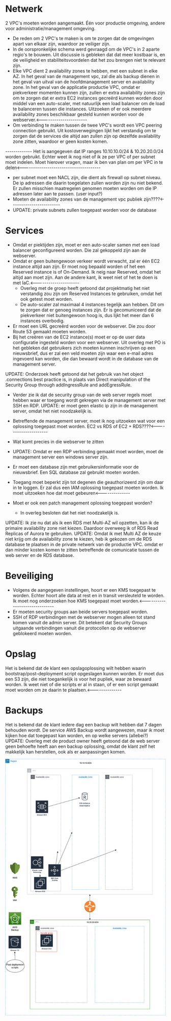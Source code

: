 # Netwerk


2 VPC's moeten worden aangemaakt. Één voor productie omgeving, andere voor administratie/management omgeving. 
- De reden om 2 VPC's te maken is om te zorgen dat de omgevingen apart van elkaar zijn, waardoor ze veiliger zijn. 
- In de oorspronkelijke schema werd gevraagd om de VPC's in 2 aparte regio's te bouwen. Uit discussie is gebleken dat dat meer kostbaar is, en de veiligheid en stabiliteitsvoordelen dat het zou brengen niet te relevant zijn.
- Elke VPC dient 2 availability zones te hebben, met een subnet in elke AZ. In het geval van de management vpc, zal die als backup dienen in het geval van uitval van de hoofdmanagement server en availability zone. In het geval van de applicatie productie VPC, omdat er piekverkeer momenten kunnen zijn, zullen er extra availability zones zijn om te zorgen dat er extra EC2 instances gecreërd kunnen worden door middel van een auto-scaler, met natuurlijk een load balancer om de load te balanceren tussen die instances. Uitzoeken of er ook meerdere availability zones beschikbaar gesteld kunnen worden voor de webserver.<----------------------
- Om verbinding te maken tussen de twee VPC's wordt een VPC peering connection gebruikt. Uit kostoverwegingen lijkt het verstandig om te zorgen dat de services die altijd aan zullen zijn op dezelfde availability zone zitten, waardoor er geen kosten komen.

------------- Het is aangegeven dat IP ranges 10.10.10.0/24 & 10.20.20.0/24 worden gebruikt. Echter weet ik nog niet of ik ze per VPC of per subnet moet indelen. Moet hierover vragen, maar ik ben van plan om per VPC in te delen<--------------------------------------
- per subnet moet een NACL zijn, die dient als firewall op subnet niveau. De ip adressen die daarin toegelaten zullen worden zijn nu niet bekend. Er zullen misschien maatregelen genomen moeten worden om die IP adressen later aan te passen. (user input?)
- Moeten de availability zones van de management vpc publiek zijn????<------------------------
 - UPDATE: private subnets zullen toegepast worden voor de database

# Services

- Omdat er piektijden zijn, moet er een auto-scaler samen met een load balancer geconfigureerd worden. Die zal gekoppeld zijn aan de webserver. 
- Omdat er geen buitengewoon verkeer wordt verwacht, zal er één EC2 instance altijd aan zijn. Er moet nog bepaald worden of het een Reserved instance is of On-Demand. Ik neig naar Reserved, omdat het altijd aan moet zijn. Aan de andere kant, ik weet niet of het te doen is met IaC.<---------------------
  - Overleg met de groep heeft getoond dat projektmatig het niet verstandig zou zijn om Reserved Instances te gebruiken, omdat het ook getest moet worden.
  - De auto-scaler zal maximaal 4 instances tegelijk aan hebben. Dit om te zorgen dat er genoeg instances zijn. Er is gecomuniceerd dat de piekverkeer niet buitengewoon hoog is, dus lijkt het meer dan 6 instances overbodig.
- Er moet een URL gecreërd worden voor de webserver. Die zou door Route 53 gemaakt moeten worden.
- Bij het creëren van de EC2 instance(s) moet er op de user data configuratie ingesteld worden voor een webserver. Uit overleg met PO is het gebleken dat gebruikers zich moeten kunnen inschrijven op een nieuwsbrief, dus er zal een veld moeten zijn waar een e-mail adres ingevoerd kan worden, die dan bewaard wordt in de database van de management server.

UPDATE: Onderzoek heeft getoond dat het gebruik van het object .connections best practice is, in plaats van Direct manipulation of the Security Group through addIngressRule and addEgressRule.
 - Verder zie ik dat de security group van de web server regels moet hebben waar er toegang wordt gekregen via de management server met SSH en RDP. UPDATE: er moet geen elastic ip zijn in de management server, omdat het niet noodzakelijk is.



- Betreffende de management server, moet ik nog uitzoeken wat voor een oplossing toegepast moet worden. EC2 vs RDS of EC2 + RDS????<---------------------
- Wat komt precies in die webserver te zitten
 - UPDATE: Omdat er een RDP verbinding gemaakt moet worden, moet de management server een windows server zijn.
- Er moet een database zijn met gebruikersinformatie voor de nieuwsbrief. Een SQL database zal gebruikt moeten worden.
- Toegang moet beperkt zijn tot degenen die geauthorizeerd zijn om daar in te loggen. Er zal dus een IAM oplossing toegepast moeten worden. Ik moet uitzoeken hoe dat moet gebeuren<--------------
- Moet er ook een patch management oplossing toegepast worden?
  - In overleg besloten dat het niet noodzakelijk is.

UPDATE: Ik zie nu dat als ik een RDS met Multi-AZ wil opzetten, kan ik de primaire availability zone niet kiezen. Daardoor overweeg ik of RDS Read Replicas of Aurora te gebruiken.
	UPDATE: Omdat ik met Multi AZ de keuze niet krijg om de availability zone te kiezen, heb ik gekozen om de RDS database te plaatsen in de private netwerk van de productie VPC. omdat er dan minder kosten komen te zitten betreffende de comunicatie tussen de web server en de RDS database.


# Beveiliging

- Volgens de aangegeven instellingen, hoort er een KMS toegepast te worden. Echter hoort alle data at rest en in transit versleuteld te worden. Ik moet nog onderzoeken hoe KMS toegepast moet worden.<------------------------------
- Er moeten security groups aan beide servers toegepast worden. 
- SSH of RDP verbindingen met de webserver mogen alleen tot stand komen vanuit de admin server. Dit betekent dat Security Groups uitgaande verbindingen vanuit die protocollen op de webserver geblokeerd moeten worden.

# Opslag

Het is bekend dat de klant een opslagoplossing wilt hebben waarin bootstrap/post-deployment script opgeslagen kunnen worden. Er moet dus een S3 zijn, die niet toegankelijk is voor het pupliek, waar ze bewaard worden. Ik weet niet of die scripts er al in staan, of er een script gemaakt moet worden om ze daarin te plaatsen.<--------------


# Backups

Het is bekend dat de klant iedere dag een backup wilt hebben dat 7 dagen behouden wordt. De service AWS Backup wordt aangewezen, maar ik moet kijken hoe dat toegepast kan worden, en op welke servers (allebei?)
	UPDATE: Overleg met de product owner heeft getoond dat de web server geen behoefte heeft aan een backup oplossing, omdat de klant zelf het makkelijk kan herstellen, ook als er aanpassingen komen.



![diagram](https://github.com/techgrounds/techgrounds-EligioPessoa/blob/main/00_includes/Copy%20of%20cdk-project-01.drawio.png)
